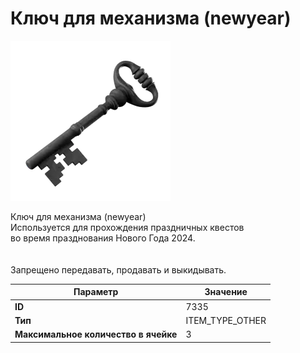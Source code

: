 # Ключ для механизма (newyear)

![Item Image](../img/7335.webp?raw=true)

Ключ для механизма (newyear)<br>Используется для прохождения праздничных квестов<br>во время празднования Нового Года 2024.<br><br><br>Запрещено передавать, продавать и выкидывать.


| Параметр | Значение |
|----------|----------|
| **ID** | 7335 |
| **Тип** | ITEM_TYPE_OTHER |
| **Максимальное количество в ячейке** | 3 |


